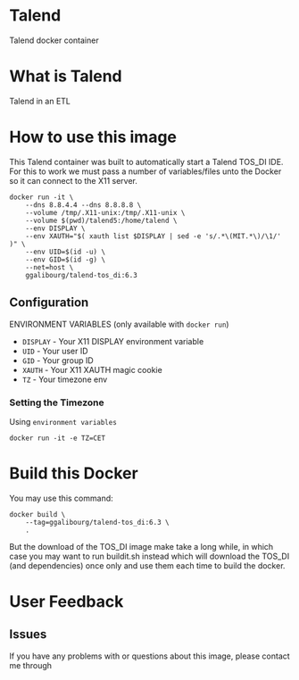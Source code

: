 
# Talend

Talend docker container

# What is Talend

Talend in an ETL

# How to use this image

This Talend container was built to automatically start a Talend TOS_DI IDE.
For this to work we must pass a number of variables/files unto the Docker so it
can connect to the X11 server.

    docker run -it \
    	--dns 8.8.4.4 --dns 8.8.8.8 \
    	--volume /tmp/.X11-unix:/tmp/.X11-unix \
    	--volume $(pwd)/talend5:/home/talend \
		--env DISPLAY \
		--env XAUTH="$( xauth list $DISPLAY | sed -e 's/.*\(MIT.*\)/\1/' )" \
		--env UID=$(id -u) \
		--env GID=$(id -g) \
		--net=host \
		ggalibourg/talend-tos_di:6.3

## Configuration

ENVIRONMENT VARIABLES (only available with `docker run`)

 * `DISPLAY` - Your X11 DISPLAY environment variable
 * `UID`     - Your user ID
 * `GID`     - Your group ID
 * `XAUTH`   - Your X11 XAUTH magic cookie
 * `TZ`      - Your timezone env

### Setting the Timezone

Using `environment variables`

    docker run -it -e TZ=CET

# Build this Docker

You may use this command:

	docker build \
		--tag=ggalibourg/talend-tos_di:6.3 \
		.

But the download of the TOS_DI image make take a long while, in which case you may want to run buildit.sh instead which
will download the TOS_DI (and dependencies) once only and use them each time to build the docker.

# User Feedback

## Issues

If you have any problems with or questions about this image, please contact me
through